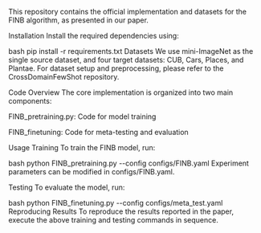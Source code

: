 This repository contains the official implementation and datasets for the FINB algorithm, as presented in our paper.

Installation
Install the required dependencies using:

bash
pip install -r requirements.txt
Datasets
We use mini-ImageNet as the single source dataset, and four target datasets: CUB, Cars, Places, and Plantae.
For dataset setup and preprocessing, please refer to the CrossDomainFewShot repository.

Code Overview
The core implementation is organized into two main components:

FINB_pretraining.py: Code for model training

FINB_finetuning: Code for meta-testing and evaluation

Usage
Training
To train the FINB model, run:

bash
python FINB_pretraining.py --config configs/FINB.yaml
Experiment parameters can be modified in configs/FINB.yaml.

Testing
To evaluate the model, run:

bash
python FINB_finetuning.py --config configs/meta_test.yaml
Reproducing Results
To reproduce the results reported in the paper, execute the above training and testing commands in sequence.